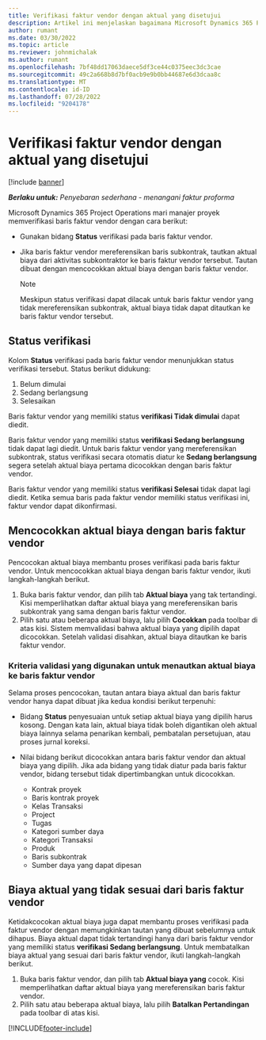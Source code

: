 ```yaml
---
title: Verifikasi faktur vendor dengan aktual yang disetujui
description: Artikel ini menjelaskan bagaimana Microsoft Dynamics 365 Project Operations mari manajer proyek memverifikasi faktur vendor dengan aktual yang disetujui sebagai kontraktor melakukan pekerjaan dan waktu yang tercatat, serta biaya dan materi yang digunakan oleh anggota tim proyek.
author: rumant
ms.date: 03/30/2022
ms.topic: article
ms.reviewer: johnmichalak
ms.author: rumant
ms.openlocfilehash: 7bf48dd17063daece5df3ce44c0375eec3dc3cae
ms.sourcegitcommit: 49c2a668b8d7bf0acb9e9b0bb44687e6d3dcaa8c
ms.translationtype: MT
ms.contentlocale: id-ID
ms.lasthandoff: 07/28/2022
ms.locfileid: "9204178"
---
```

# <a name="verification-of-vendor-invoices-with-approved-actuals"></a>Verifikasi faktur vendor dengan aktual yang disetujui

[!include [banner](../../includes/dataverse-preview.md)]

_**Berlaku untuk:** Penyebaran sederhana - menangani faktur proforma_

Microsoft Dynamics 365 Project Operations mari manajer proyek memverifikasi baris faktur vendor dengan cara berikut:

- Gunakan bidang **Status** verifikasi pada baris faktur vendor.
- Jika baris faktur vendor mereferensikan baris subkontrak, tautkan aktual biaya dari aktivitas subkontraktor ke baris faktur vendor tersebut. Tautan dibuat dengan mencocokkan aktual biaya dengan baris faktur vendor.

    > [!NOTE]
    > Meskipun status verifikasi dapat dilacak untuk baris faktur vendor yang tidak mereferensikan subkontrak, aktual biaya tidak dapat ditautkan ke baris faktur vendor tersebut.

## <a name="verification-status"></a>Status verifikasi

Kolom **Status** verifikasi pada baris faktur vendor menunjukkan status verifikasi tersebut. Status berikut didukung:

1. Belum dimulai
2. Sedang berlangsung
3. Selesaikan

Baris faktur vendor yang memiliki status **verifikasi Tidak dimulai** dapat diedit.

Baris faktur vendor yang memiliki status **verifikasi Sedang berlangsung** tidak dapat lagi diedit. Untuk baris faktur vendor yang mereferensikan subkontrak, status verifikasi secara otomatis diatur ke **Sedang berlangsung** segera setelah aktual biaya pertama dicocokkan dengan baris faktur vendor.

Baris faktur vendor yang memiliki status **verifikasi Selesai** tidak dapat lagi diedit. Ketika semua baris pada faktur vendor memiliki status verifikasi ini, faktur vendor dapat dikonfirmasi.

## <a name="match-cost-actuals-to-vendor-invoice-lines"></a>Mencocokkan aktual biaya dengan baris faktur vendor

Pencocokan aktual biaya membantu proses verifikasi pada baris faktur vendor. Untuk mencocokkan aktual biaya dengan baris faktur vendor, ikuti langkah-langkah berikut.

1. Buka baris faktur vendor, dan pilih tab **Aktual biaya** yang tak tertandingi. Kisi memperlihatkan daftar aktual biaya yang mereferensikan baris subkontrak yang sama dengan baris faktur vendor.
2. Pilih satu atau beberapa aktual biaya, lalu pilih **Cocokkan** pada toolbar di atas kisi. Sistem memvalidasi bahwa aktual biaya yang dipilih dapat dicocokkan. Setelah validasi disahkan, aktual biaya ditautkan ke baris faktur vendor.

### <a name="validation-criteria-that-are-used-to-link-cost-actuals-to-vendor-invoice-lines"></a>Kriteria validasi yang digunakan untuk menautkan aktual biaya ke baris faktur vendor

Selama proses pencocokan, tautan antara biaya aktual dan baris faktur vendor hanya dapat dibuat jika kedua kondisi berikut terpenuhi:

- Bidang **Status** penyesuaian untuk setiap aktual biaya yang dipilih harus kosong. Dengan kata lain, aktual biaya tidak boleh digantikan oleh aktual biaya lainnya selama penarikan kembali, pembatalan persetujuan, atau proses jurnal koreksi.
- Nilai bidang berikut dicocokkan antara baris faktur vendor dan aktual biaya yang dipilih. Jika ada bidang yang tidak diatur pada baris faktur vendor, bidang tersebut tidak dipertimbangkan untuk dicocokkan.

    - Kontrak proyek
    - Baris kontrak proyek
    - Kelas Transaksi
    - Project
    - Tugas
    - Kategori sumber daya
    - Kategori Transaksi
    - Produk
    - Baris subkontrak
    - Sumber daya yang dapat dipesan

## <a name="unmatch-cost-actuals-from-a-vendor-invoice-line"></a>Biaya aktual yang tidak sesuai dari baris faktur vendor

Ketidakcocokan aktual biaya juga dapat membantu proses verifikasi pada faktur vendor dengan memungkinkan tautan yang dibuat sebelumnya untuk dihapus. Biaya aktual dapat tidak tertandingi hanya dari baris faktur vendor yang memiliki status **verifikasi Sedang berlangsung**. Untuk membatalkan biaya aktual yang sesuai dari baris faktur vendor, ikuti langkah-langkah berikut.

1. Buka baris faktur vendor, dan pilih tab **Aktual biaya yang** cocok. Kisi memperlihatkan daftar aktual biaya yang mereferensikan baris faktur vendor.
2. Pilih satu atau beberapa aktual biaya, lalu pilih **Batalkan Pertandingan** pada toolbar di atas kisi.

[!INCLUDE[footer-include](../../includes/footer-banner.md)]
